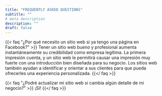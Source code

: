 ```yaml
---
title: "FREQUENTLY ASKED QUESTIONS"
subtitle: ""
# meta description
description: ""
draft: false
---
```




{{< faq "¿Por qué necesito un sitio web si ya tengo una página en Facebook?" >}}
Tener un sitio web bueno y profesional aumenta instantáneamente su credibilidad como empresa legítima. La primera impresión cuenta, y un sitio web le permitirá causar una impresión muy fuerte con una introducción bien diseñada para su negocio. Los sitios web también ayudan a identificar y orientar a sus clientes para que pueda ofrecerles una experiencia personalizada. 
{{</ faq >}}


{{< faq "¿Podré actualizar mi sitio web si cambia algún detalle de mi negocio?" >}}
¡Sí!
{{</ faq >}}
